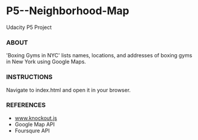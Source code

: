 # P5--Neighborhood-Map
Udacity P5 Project


### ABOUT ###

'Boxing Gyms in NYC' lists names, locations, and addresses of boxing gyms in New York using Google Maps.


### INSTRUCTIONS ###

Navigate to index.html and open it in your browser.


### REFERENCES ###

* www.knockout.js
* Google Map API
* Foursqure API

